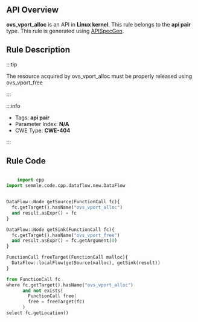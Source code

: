 ---
---


## API Overview
**ovs_vport_alloc** is an API in **Linux kernel**. This rule belongs to the **api pair** type. This rule is generated using [APISpecGen](../../tools/APISpecGen).
## Rule Description

:::tip

The resource acquired by ovs_vport_alloc must be properly released using ovs_vport_free

:::

:::info

- Tags: **api pair**
- Parameter Index: **N/A**
- CWE Type: **CWE-404**

:::

## Rule Code
```python

    import cpp
import semmle.code.cpp.dataflow.new.DataFlow


DataFlow::Node getSource(FunctionCall fc){
  fc.getTarget().hasName("ovs_vport_alloc")
  and result.asExpr() = fc
}

DataFlow::Node getSink(FunctionCall fc){
  fc.getTarget().hasName("ovs_vport_free")
  and result.asExpr() = fc.getArgument(0)
}

FunctionCall freeTarget(FunctionCall malloc){
  DataFlow::localFlow(getSource(malloc), getSink(result))
}

from FunctionCall fc
where fc.getTarget().hasName("ovs_vport_alloc")
      and not exists(
        FunctionCall free| 
        free = freeTarget(fc)
      )
select fc.getLocation()

    
```